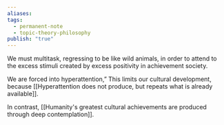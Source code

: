 ```yaml
---
aliases: 
tags:
  - permanent-note
  - topic-theory-philosophy
publish: "true"
---
```

We must multitask, regressing to be like wild animals, in order to attend to the excess stimuli created by excess positivity in achievement society.

We are forced into hyperattention,” This limits our cultural development, because [[Hyperattention does not produce, but repeats what is already available]].

In contrast, [[Humanity's greatest cultural achievements are produced through deep contemplation]].